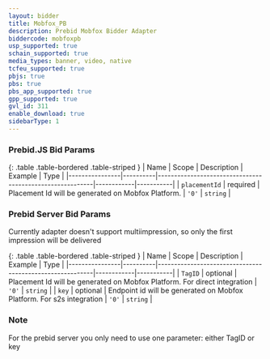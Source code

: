 ```yaml
---
layout: bidder
title: Mobfox_PB
description: Prebid Mobfox Bidder Adapter
biddercode: mobfoxpb
usp_supported: true
schain_supported: true
media_types: banner, video, native
tcfeu_supported: true
pbjs: true
pbs: true
pbs_app_supported: true
gpp_supported: true
gvl_id: 311
enable_download: true
sidebarType: 1
---
```


### Prebid.JS Bid Params

{: .table .table-bordered .table-striped }
| Name           | Scope    | Description                                              | Example    | Type      |
|----------------|----------|----------------------------------------------------------|------------|-----------|
| `placementId` | required | Placement Id will be generated on Mobfox Platform. | `'0'`        | `string` |

### Prebid Server Bid Params

Currently adapter doesn't support multiimpression, so only the first impression will be delivered

{: .table .table-bordered .table-striped }
| Name           | Scope    | Description                                              | Example    | Type      |
|----------------|----------|----------------------------------------------------------|------------|-----------|
| `TagID` | optional | Placement Id will be generated on Mobfox Platform. For direct integration | `'0'`        | `string` |
| `key` | optional | Endpoint id will be generated on Mobfox Platform. For s2s integration | `'0'`        | `string` |

### Note

For the prebid server you only need to use one parameter: either TagID or key
